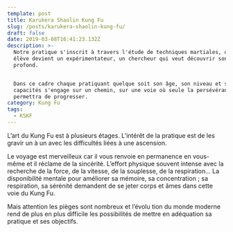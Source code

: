 ```yaml
---
template: post
title: Karukera Shaolin Kung Fu
slug: /posts/karukera-shaolin-kung-fu/
draft: false
date: 2019-03-08T16:41:23.132Z
description: >-
  Notre pratique s'inscrit à travers l'étude de techniques martiales, où chaque
  élève devient un expérimentateur, un chercheur qui veut découvrir son être
  profond.


  Dans ce cadre chaque pratiquant quelque soit son âge, son niveau et ses
  capacités s'engage sur un chemin, sur une voie où seule la persévérance lui
  permettra de progresser.
category: Kung Fu
tags:
  - KSKF
---
```

L’art du Kung Fu est à plusieurs étages. L’intérêt de la pratique est de les gravir un à un avec les difficultés liées à une ascension.

Le voyage est merveilleux car il vous renvoie en permanence en vous-même et il réclame de la sincérité. L’effort physique souvent intense avec la recherche de la force, de la vitesse, de la souplesse, de la respiration… La disponibilité mentale pour améliorer sa mémoire, sa concentration ; sa respiration, sa sérénité demandent de se jeter corps et âmes dans cette voie du Kung Fu.

Mais attention les pièges sont nombreux et l’évolu tion du monde moderne rend de plus en plus difficile les possibilités de mettre en adéquation sa pratique et ses objectifs.
